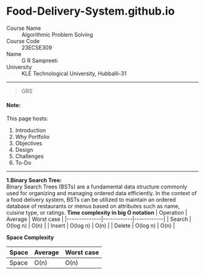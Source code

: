 # Food-Delivery-System.github.io
<dl>
<dt>Course Name</dt>
<dd>Algorithmic Problem Solving</dd>
<dt>Course Code</dt>
<dd>23ECSE309</dd>
<dt>Name</dt>
<dd>G R Sampreeti</dd>
<dt>University</dt>
<dd>KLE Technological University, Hubballi-31</dd>
</dl>

* * *

> 
>
> GRS

#### Note:
This page hosts:

1. Introduction
2. Why Portfolio
3. Objectives
4. Design
5. Challenges
6. To-Do



* * *
**1.Binary Search Tree:**  <br/>
  Binary Search Trees (BSTs) are a fundamental data structure commonly used for organizing and managing ordered data efficiently. In the context of a food delivery system, BSTs can be utilized to maintain an 
  ordered database of restaurants or menus based on attributes such as name, cuisine type, or ratings.
**Time complexity in big O notation**
| Operation    | Average    | Worst case |
|--------------|------------|------------|
| Search       | O(log n)   | O(n)       |
| Insert       | O(log n)   | O(n)       |
| Delete       | O(log n)   | O(n)       |

**Space Complexity**

| Space        | Average    | Worst case |
|--------------|------------|------------|
| Space        | O(n)       | O(n)       |


